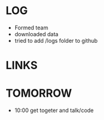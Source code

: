 # LOG
- Formed team
- downloaded data
- tried to add /logs folder to github
# LINKS

# TOMORROW
- 10:00 get togeter and talk/code

